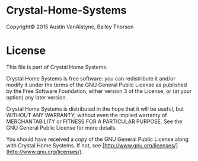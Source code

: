 # Crystal-Home-Systems
Copyright© 2015 Austin VanAlstyne, Bailey Thorson

# License
This file is part of Crystal Home Systems.

Crystal Home Systems is free software: you can redistribute it and/or modify
it under the terms of the GNU General Public License as published by
the Free Software Foundation, either version 3 of the License, or
(at your option) any later version.

Crystal Home Systems is distributed in the hope that it will be useful,
but WITHOUT ANY WARRANTY; without even the implied warranty of
MERCHANTABILITY or FITNESS FOR A PARTICULAR PURPOSE.  See the
GNU General Public License for more details.

You should have received a copy of the GNU General Public License
along with Crystal Home Systems. If not, see [http://www.gnu.org/licenses/](http://www.gnu.org/licenses/).
